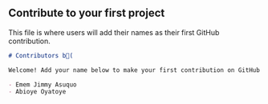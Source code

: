 ## Contribute to your first project

This file is where users will add their names as their first GitHub contribution.

```markdown
# Contributors b(

Welcome! Add your name below to make your first contribution on GitHub!

- Emem Jimmy Asuquo
- Abioye Oyatoye